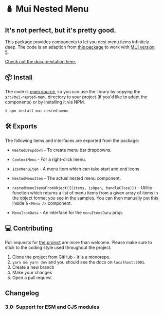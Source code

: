 # 🪆 Mui Nested Menu

## It's not perfect, but it's pretty good.

This package provides components to let you nest menu items infinitely deep. The code is an adaption from <a href="material-ui-nested-menu-item">this package</a> to work with <a href="https://mui.com">MUI version 5</a>.

[Check out the documentation here.](https://mui-nested-menu.vercel.app/)

## 📦 Install

The code is <a href="https://github.com/steviebaa/mui-nested-menu">open source</a>, so you can use the library by copying the `src/mui-nested-menu` directory to your project (if you'd like to adapt the components) or by installing it via NPM.

```
$ npm install mui-nested-menu
```

## 🛠 Exports

The following items and interfaces are exported from the package:

- `NestedDropdown` - To create menu bar dropdowns.

- `ContextMenu` - For a right-click menu.

- `IconMenuItem` - A menu item which can take start and end icons.

- `NestedMenuItem` - The actual nested menu component.

- `nestedMenuItemsFromObject({(items, isOpen, handleClose)})` - Utility function which returns a list of menu items from a given array of items in the object format you see in the samples. You can then manually put this inside a `<Menu />` component.

- `MenuItemData` - An interface for the `menuItemsData` prop.

## 💻 Contributing

Pull requests for <a href="https://github.com/steviebaa/mui-nested-menu">the project</a> are more than welcome. Please make sure to stick to the coding style used throughout the project.

1. Clone the project from GitHub - it is a monorepo.
2. `yarn && yarn dev` and you should see the docs on `localhost:3001`.
3. Create a new branch
4. Make your changes
5. Open a pull request

## Changelog

### 3.0: Support for ESM and CJS modules
